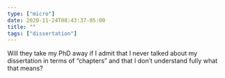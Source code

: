 ```yaml
---
type: ["micro"]
date: 2020-11-24T08:43:37-05:00
title: ""
tags: ["dissertation"]
---
```

Will they take my PhD away if I admit that I never talked about my dissertation in terms of “chapters” and that I don’t understand fully what that means?
